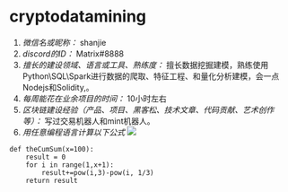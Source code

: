 # cryptodatamining

1. *微信名或昵称：* shanjie
2. *discord的ID：* Matrix#8888
3. *擅长的建设领域、语言或工具、熟练度：* 擅长数据挖掘建模，熟练使用Python\SQL\Spark进行数据的爬取、特征工程、和量化分析建模，会一点Nodejs和Solidity,。
4. *每周能花在业余项目的时间：* 10小时左右
5. *区块链建设经验（产品、项目、黑客松、技术文章、代码贡献、艺术创作等）：* 写过交易机器人和mint机器人。
6. *用任意编程语言计算以下公式*
![](https://latex.codecogs.com/svg.image?\sum_{n=1}^{100}\left&space;(n^{3}-\sqrt[3]{n}&space;\right&space;))

```Python#
def theCumSum(x=100):
    result = 0
    for i in range(1,x+1):
        result+=pow(i,3)-pow(i, 1/3)
    return result

```
